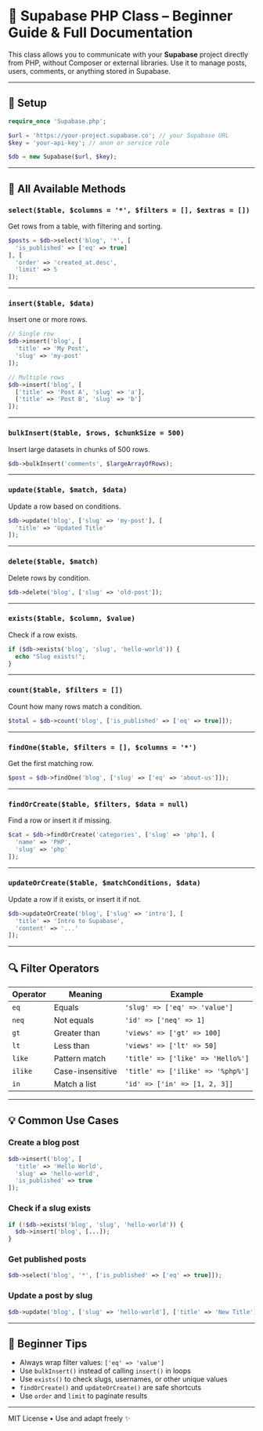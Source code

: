 # 📘 Supabase PHP Class – Beginner Guide & Full Documentation

This class allows you to communicate with your **Supabase** project directly from PHP, without Composer or external libraries. Use it to manage posts, users, comments, or anything stored in Supabase.

---

## 🔧 Setup

```php
require_once 'Supabase.php';

$url = 'https://your-project.supabase.co'; // your Supabase URL
$key = 'your-api-key'; // anon or service role

$db = new Supabase($url, $key);
```

---

## 🔨 All Available Methods

### `select($table, $columns = '*', $filters = [], $extras = [])`

Get rows from a table, with filtering and sorting.

```php
$posts = $db->select('blog', '*', [
  'is_published' => ['eq' => true]
], [
  'order' => 'created_at.desc',
  'limit' => 5
]);
```

---

### `insert($table, $data)`

Insert one or more rows.

```php
// Single row
$db->insert('blog', [
  'title' => 'My Post',
  'slug' => 'my-post'
]);

// Multiple rows
$db->insert('blog', [
  ['title' => 'Post A', 'slug' => 'a'],
  ['title' => 'Post B', 'slug' => 'b']
]);
```

---

### `bulkInsert($table, $rows, $chunkSize = 500)`

Insert large datasets in chunks of 500 rows.

```php
$db->bulkInsert('comments', $largeArrayOfRows);
```

---

### `update($table, $match, $data)`

Update a row based on conditions.

```php
$db->update('blog', ['slug' => 'my-post'], [
  'title' => 'Updated Title'
]);
```

---

### `delete($table, $match)`

Delete rows by condition.

```php
$db->delete('blog', ['slug' => 'old-post']);
```

---

### `exists($table, $column, $value)`

Check if a row exists.

```php
if ($db->exists('blog', 'slug', 'hello-world')) {
  echo "Slug exists!";
}
```

---

### `count($table, $filters = [])`

Count how many rows match a condition.

```php
$total = $db->count('blog', ['is_published' => ['eq' => true]]);
```

---

### `findOne($table, $filters = [], $columns = '*')`

Get the first matching row.

```php
$post = $db->findOne('blog', ['slug' => ['eq' => 'about-us']]);
```

---

### `findOrCreate($table, $filters, $data = null)`

Find a row or insert it if missing.

```php
$cat = $db->findOrCreate('categories', ['slug' => 'php'], [
  'name' => 'PHP',
  'slug' => 'php'
]);
```

---

### `updateOrCreate($table, $matchConditions, $data)`

Update a row if it exists, or insert it if not.

```php
$db->updateOrCreate('blog', ['slug' => 'intro'], [
  'title' => 'Intro to Supabase',
  'content' => '...'
]);
```

---

## 🔍 Filter Operators

| Operator | Meaning             | Example                            |
|----------|---------------------|------------------------------------|
| `eq`     | Equals              | `'slug' => ['eq' => 'value']`     |
| `neq`    | Not equals          | `'id' => ['neq' => 1]`            |
| `gt`     | Greater than        | `'views' => ['gt' => 100]`        |
| `lt`     | Less than           | `'views' => ['lt' => 50]`         |
| `like`   | Pattern match       | `'title' => ['like' => 'Hello%']` |
| `ilike`  | Case-insensitive    | `'title' => ['ilike' => '%php%']` |
| `in`     | Match a list        | `'id' => ['in' => [1, 2, 3]]`     |

---

## 💡 Common Use Cases

### Create a blog post
```php
$db->insert('blog', [
  'title' => 'Hello World',
  'slug' => 'hello-world',
  'is_published' => true
]);
```

### Check if a slug exists
```php
if (!$db->exists('blog', 'slug', 'hello-world')) {
  $db->insert('blog', [...]);
}
```

### Get published posts
```php
$db->select('blog', '*', ['is_published' => ['eq' => true]]);
```

### Update a post by slug
```php
$db->update('blog', ['slug' => 'hello-world'], ['title' => 'New Title']);
```

---

## 🧠 Beginner Tips

- Always wrap filter values: `['eq' => 'value']`
- Use `bulkInsert()` instead of calling `insert()` in loops
- Use `exists()` to check slugs, usernames, or other unique values
- `findOrCreate()` and `updateOrCreate()` are safe shortcuts
- Use `order` and `limit` to paginate results

---

MIT License • Use and adapt freely ✨
